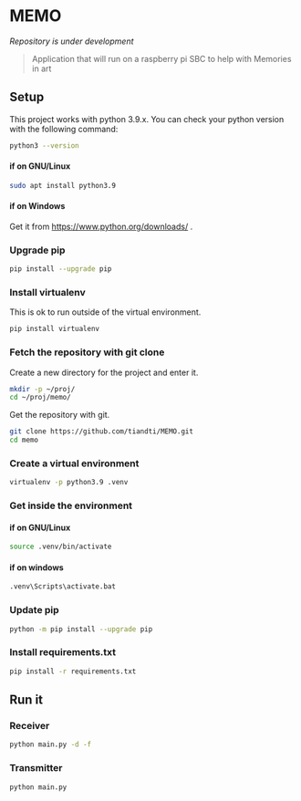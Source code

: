 # MEMO

*Repository is under development*

> Application that will run on a raspberry pi SBC to help with Memories in art


## Setup

This project works with python 3.9.x.
You can check your python version with the following command:

```sh
python3 --version
```

#### if on GNU/Linux

```sh
sudo apt install python3.9
```

#### if on Windows

Get it from https://www.python.org/downloads/ .


### Upgrade pip

```sh
pip install --upgrade pip
```

### Install virtualenv

This is ok to run outside of the virtual environment.

```sh
pip install virtualenv
```

### Fetch the repository with git clone

Create a new directory for the project and enter it.

```sh
mkdir -p ~/proj/
cd ~/proj/memo/
```

Get the repository with git.

```sh
git clone https://github.com/tiandti/MEMO.git
cd memo
```

### Create a virtual environment

```sh
virtualenv -p python3.9 .venv
```

### Get inside the environment

#### if on GNU/Linux
```sh
source .venv/bin/activate
```

#### if on windows
```sh
.venv\Scripts\activate.bat
```

### Update pip
```sh
python -m pip install --upgrade pip
```

### Install requirements.txt
```sh
pip install -r requirements.txt
```

## Run it

### Receiver

```sh
python main.py -d -f
```

### Transmitter

```sh
python main.py
```
